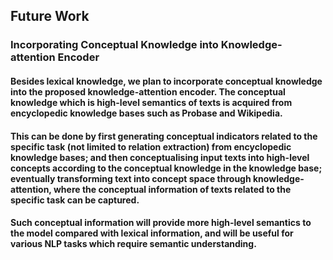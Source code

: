 ## Future Work
### Incorporating Conceptual Knowledge into Knowledge-attention Encoder  


#### Besides lexical knowledge, we plan to incorporate conceptual knowledge into the proposed knowledge-attention encoder. The conceptual knowledge which is high-level semantics of texts is acquired from encyclopedic knowledge bases such as Probase and Wikipedia. 


#### This can be done by first generating conceptual indicators related to the specific task (not limited to relation extraction) from encyclopedic knowledge bases; and then conceptualising input texts into high-level concepts according to the conceptual knowledge in the knowledge base; eventually transforming text into concept space through knowledge-attention, where the conceptual information of texts related to the specific task can be captured.


#### Such conceptual information will provide more high-level semantics to the model compared with lexical information, and will be useful for various NLP tasks which require semantic understanding.
